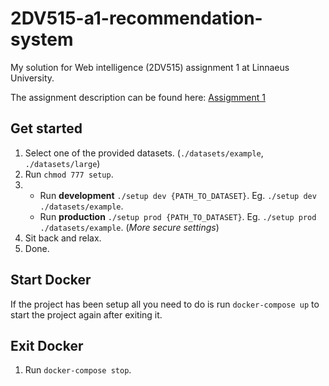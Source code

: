 # 2DV515-a1-recommendation-system
My solution for Web intelligence (2DV515) assignment 1 at Linnaeus University.

The assignment description can be found here: [Assigmment 1](http://coursepress.lnu.se/kurs/web-intelligence/a1/)

## Get started
1. Select one of the provided datasets. (`./datasets/example`, `./datasets/large`)
2. Run `chmod 777 setup`.
3.  - Run **development** `./setup dev {PATH_TO_DATASET}`. Eg. `./setup dev ./datasets/example`.
    - Run **production** `./setup prod {PATH_TO_DATASET}`. Eg. `./setup prod ./datasets/example`. (_More secure settings_)
4. Sit back and relax.
5. Done.

## Start Docker
If the project has been setup all you need to do is run `docker-compose up` to start the project again after exiting it.

## Exit Docker
1. Run `docker-compose stop`.
